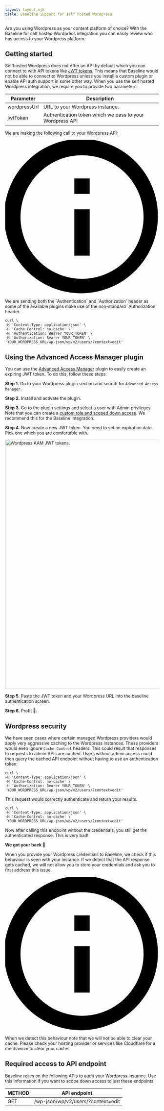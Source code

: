 ```yaml
---
layout: layout.njk
title: Baseline Support for self hosted Wordpress
---
```


Are you using Wordpress as your content platform of choice? 
With the Baseline for self hosted Wordpress integration you can easily review who has access to your Wordpress platform.

## Getting started

Selfhosted Wordpress does not offer an API by default which you can connect to with API tokens like [JWT tokens](https://jwt.io/introduction).
This means that Baseline would not be able to connect to Wordpress unless you install a custom plugin or enable API auth support in some other way.
When you use the self hosted Wordpress integration, we require you to provide two parameters:

| Parameter        | Description                                                |
|------------------|------------------------------------------------------------|
| wordpressUrl     | URL to your Wordpress instance.                            |
| jwtToken         | Authentication token which we pass to your Wordpress API   |
 
 We are making the following call to your Wordpress API:
 
<div class="my-4 rounded bg-red-100 border-t-4 border-red-500 rounded-b text-red-900 px-4 py-3 shadow-sm" role="alert">
  <div class="flex">
    <div class="py-1"><svg class="fill-current h-6 w-6 text-red-500 mr-4" xmlns="http://www.w3.org/2000/svg" viewBox="0 0 20 20"><path d="M2.93 17.07A10 10 0 1 1 17.07 2.93 10 10 0 0 1 2.93 17.07zm12.73-1.41A8 8 0 1 0 4.34 4.34a8 8 0 0 0 11.32 11.32zM9 11V9h2v6H9v-4zm0-6h2v2H9V5z"/></svg></div>
    <div>
      <p class="text-sm mb-0">We are sending both the `Authentication` and `Authorization` header as some of the available plugins make use of the non-standard `Authorization` header.</p>
    </div>
  </div>
</div> 
 
 ```
curl \
-H 'Content-Type: application/json' \
-H 'Cache-Control: no-cache' \
-H 'Authentication: Bearer YOUR_TOKEN' \
-H 'Authorization: Bearer YOUR_TOKEN' \
'YOUR_WORDPRESS_URL/wp-json/wp/v2/users/?context=edit'
```

## Using the Advanced Access Manager plugin

You can use the [Advanced Access Manager](https://wordpress.org/plugins/advanced-access-manager/) plugin to easily create an expiring JWT token.
To do this, follow these steps:

**Step 1.** Go to your Wordpress plugin section and search for `Advanced Access Manager`.

**Step 2.** Install and activate the plugin.

**Step 3.** Go to the plugin settings and select a user with Admin privileges. Note that you can create a [custom role and scoped down access](#required-access-to-api-endpoint). We recommend this for the Baseline integration.

**Step 4.** Now create a new JWT token. You need to set an expiration date. Pick one which you are comfortable with.

<img src="/assets/docs/services/wordpress/wordpress-aam-jwt-tokens.jpg" width="814" alt="Wordpress AAM JWT tokens."> 

**Step 5.** Paste the JWT token and your Wordpress URL into the baseline authentication screen.

**Step 6.** Profit 🎉.

## Wordpress security

We have seen cases where certain managed Wordpress providers would apply very aggressive caching to the Wordpress instances.
These providers would even ignore `Cache-Control` headers. This could result that responses to requests to admin APIs are cached. 
Users without admin access could then query the cached API endpoint without having to use an authentication token:

```
curl \
-H 'Content-Type: application/json' \
-H 'Cache-Control: no-cache' \
-H 'Authorization: Bearer YOUR_TOKEN' \
'YOUR_WORDPRESS_URL/wp-json/wp/v2/users/?context=edit'
```

This request would correctly authenticate and return your results.

```
curl \
-H 'Content-Type: application/json' \
-H 'Cache-Control: no-cache' \
'YOUR_WORDPRESS_URL/wp-json/wp/v2/users/?context=edit'
```

Now after calling this endpoint without the credentials, you still get the authenticated response. 
This is very bad!

**We got your back 🙌**

When you provide your Wordpress credentials to Baseline, we check if this behaviour is seen with your instance.
If we detect that the API response gets cached, we will not allow you to store your credentials and ask you to first address this issue.

<div class="my-4 rounded bg-red-100 border-t-4 border-red-500 rounded-b text-red-900 px-4 py-3 shadow-sm" role="alert">
  <div class="flex">
    <div class="py-1"><svg class="fill-current h-6 w-6 text-red-500 mr-4" xmlns="http://www.w3.org/2000/svg" viewBox="0 0 20 20"><path d="M2.93 17.07A10 10 0 1 1 17.07 2.93 10 10 0 0 1 2.93 17.07zm12.73-1.41A8 8 0 1 0 4.34 4.34a8 8 0 0 0 11.32 11.32zM9 11V9h2v6H9v-4zm0-6h2v2H9V5z"/></svg></div>
    <div>
      <p class="text-sm mb-0">
      When we detect this behaviour note that we will not be able to clear your cache. 
      Please check your hosting provider or services like Cloudflare for a mechanism to clear your cache.
      </p>
    </div>
  </div>
</div> 


## Required access to API endpoint

Baseline relies on the following APIs to audit your Wordpress instance.
Use this information if you want to scope down access to just these endpoints.

| METHOD      | API endpoint                       |
|-------------|------------------------------------|
| GET         | /wp-json/wp/v2/users/?context=edit |


 